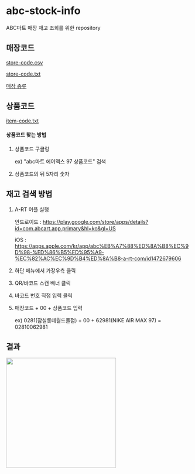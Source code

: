 # abc-stock-info

ABC마트 매장 재고 조회를 위한 repository

## 매장코드

[store-code.csv](https://github.com/ahn7157/abc-stock-info/blob/main/store-code.csv)

[store-code.txt](https://github.com/ahn7157/abc-stock-info/blob/main/store-code.txt)

[매장 종류](https://namu.wiki/w/ABC%EB%A7%88%ED%8A%B8#s-5)

## 상품코드

[item-code.txt](https://github.com/ahn7157/abc-stock-info/blob/main/item-code.md)

#### 상품코드 찾는 방법

1. 상품코드 구글링

   ex) "abc마트 에어맥스 97 상품코드" 검색

2. 상품코드의 뒤 5자리 숫자

## 재고 검색 방법

1. A-RT 어플 실행

   안드로이드 : <https://play.google.com/store/apps/details?id=com.abcart.app.primary&hl=ko&gl=US>

   iOS : <https://apps.apple.com/kr/app/abc%EB%A7%88%ED%8A%B8%EC%9D%98-%ED%86%B5%ED%95%A9-%EC%82%AC%EC%9D%B4%ED%8A%B8-a-rt-com/id1472679606>

2. 하단 메뉴에서 가장우측 클릭
3. QR/바코드 스캔 배너 클릭
4. 바코드 번호 직접 입력 클릭
5. 매장코드 + 00 + 상품코드 입력

   ex) 0281(잠실롯데월드몰점) + 00 + 62981(NIKE AIR MAX 97) = 02810062981

## 결과

<img src="https://user-images.githubusercontent.com/79561952/167447805-a5d0921c-ced6-4e39-91d5-22f908722a87.jpg" width="300">
